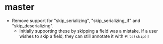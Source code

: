 # master

- Remove support for "skip_serializing", "skip_serializing_if" and "skip_deserializing".
    - Initially supporting these by skipping a field was a mistake. If a user wishes to skip a field, they can still
      annotate it with `#[ts(skip)]`